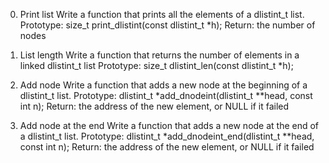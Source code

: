 0. Print list
Write a function that prints all the elements of a dlistint_t list.
Prototype: size_t print_dlistint(const dlistint_t *h);
Return: the number of nodes

1. List length
Write a function that returns the number of elements in a linked dlistint_t list
Prototype: size_t dlistint_len(const dlistint_t *h);

2. Add node
Write a function that adds a new node at the beginning of a dlistint_t list.
Prototype: dlistint_t *add_dnodeint(dlistint_t **head, const int n);
Return: the address of the new element, or NULL if it failed

3. Add node at the end
Write a function that adds a new node at the end of a dlistint_t list.
Prototype: dlistint_t *add_dnodeint_end(dlistint_t **head, const int n);
Return: the address of the new element, or NULL if it failed

